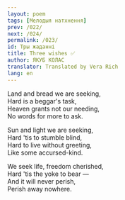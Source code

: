 ```yaml
---
layout: poem
tags: [Мелодыя натхнення]
prev: /022/
next: /024/
permalink: /023/
id: Тры жаданні
title: Three wishes ✅
author: ЯКУБ КОЛАС
translator: Translated by Vera Rich
lang: en
---
```


Land and bread we are seeking,  
Hard is a beggar's task,  
Heaven grants not our needing,  
No words for more to ask.

Sun and light we are seeking,  
Hard 'tis to stumble blind,  
Hard to live without greeting,  
Like some accursed-kind.

We seek life, freedom cherished,  
Hard 'tis the yoke to bear —  
And it will never perish,  
Perish away nowhere.